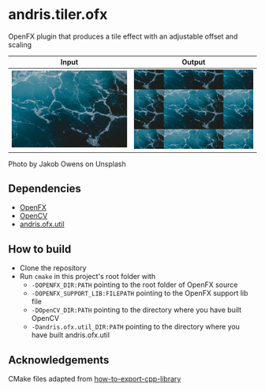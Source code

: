 # andris.tiler.ofx
OpenFX plugin that produces a tile effect with an adjustable offset and scaling

Input | Output
----- | -----
![Input](images/input.jpg) | ![Output](images/output.jpg)

Photo by Jakob Owens on Unsplash

## Dependencies
* [OpenFX](https://github.com/ofxa/openfx)
* [OpenCV](https://github.com/opencv/opencv)
* [andris.ofx.util](https://github.com/ch200c/andris.ofx.util)

## How to build
* Clone the repository
* Run `cmake` in this project's root folder with
    * `-DOPENFX_DIR:PATH` pointing to the root folder of OpenFX source
    * `-DOPENFX_SUPPORT_LIB:FILEPATH` pointing to the OpenFX support lib file
    * `-DOpenCV_DIR:PATH` pointing to the directory where you have built OpenCV
    * `-Dandris.ofx.util_DIR:PATH` pointing to the directory where you have built andris.ofx.util

## Acknowledgements
CMake files adapted from [how-to-export-cpp-library](https://github.com/robotology/how-to-export-cpp-library)